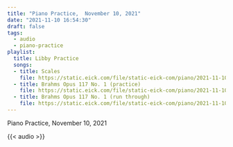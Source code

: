 ```yaml
---
title: "Piano Practice,  November 10, 2021"
date: "2021-11-10 16:54:30"
draft: false
tags:
  - audio
  - piano-practice
playlist:
  title: Libby Practice
  songs:
  - title: Scales
    file: https://static.eick.com/file/static-eick-com/piano/2021-11-10-001.mp3
  - title: Brahms Opus 117 No. 1 (practice)
    file: https://static.eick.com/file/static-eick-com/piano/2021-11-10-002.mp3
  - title: Brahms Opus 117 No. 1 (run through)
    file: https://static.eick.com/file/static-eick-com/piano/2021-11-10-003.mp3
---
```

Piano Practice, November 10, 2021

<!--more-->

{{< audio >}}
